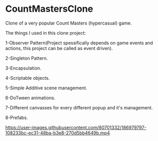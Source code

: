 # CountMastersClone
Clone of a very popular Count Masters (hypercasual) game.

The things I used in this clone project:

1-Observer Pattern(Project spessifically depends on game events and actions, this project can be called as event driven).

2-Singleton Pattern.

3-Encapsulation.

4-Scriptable objects.

5-Simple Additive scene management.

6-DoTween animations.

7-Different canvasses for every different popup and it's management.

8-Prefabs.

https://user-images.githubusercontent.com/80701332/186979797-108233bc-ec31-48ba-b3e8-270d5bb4649b.mp4

